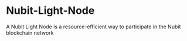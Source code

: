# Nubit-Light-Node
A Nubit Light Node is a resource-efficient way to participate in the Nubit blockchain network
